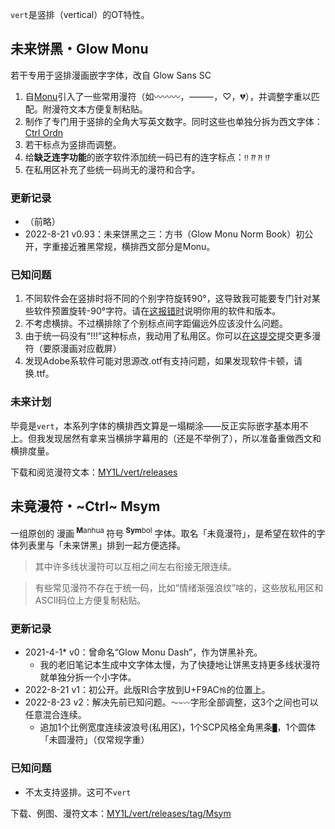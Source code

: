 `vert`是竖排（vertical）的OT特性。

## 未来饼黑・Glow Monu
若干专用于竖排漫画嵌字字体，改自 Glow Sans SC

1. 自[Monu](https://github.com/MY1L/QuQi/releases)引入了一些常用漫符（如〰〰〰，⸻，♡，💔️），并调整字重以匹配。附漫符文本方便复制粘贴。
2. 制作了专门用于竖排的全角大写英文数字。同时这些也单独分拆为西文字体：[Ctrl Ordn](https://github.com/MY1L/Ctrl#ordn)
3. 若干标点为竖排而调整。
4. 给**缺乏连字功能**的嵌字软件添加统一码已有的连字标点：`‼` `⁇` `⁈` `⁉`
5. 在私用区补充了些统一码尚无的漫符和合字。

### 更新记录
- （前略）
- 2022-8-21 v0.93：未来饼黑之三：方书（Glow Monu Norm Book）初公开，字重接近雅黑常规，横排西文部分是Monu。

### 已知问题
1. 不同软件会在竖排时将不同的个别字符旋转90°，这导致我可能要专门针对某些软件预置旋转-90°字符。请在[这报错时](https://github.com/MY1L/vert/issues)说明你用的软件和版本。
2. 不考虑横排。不过横排除了个别标点间字距偏远外应该没什么问题。
3. 由于统一码没有“!!!”这种标点，我动用了私用区。你可以[在这提交](https://github.com/MY1L/vert/issues)提交更多漫符（要原漫画对应截屏）
4. 发现Adobe系软件可能对思源改.otf有支持问题，如果发现软件卡顿，请换.ttf。

### 未来计划
毕竟是`vert`，本系列字体的横排西文算是一塌糊涂——反正实际嵌字基本用不上。但我发现居然有拿来当横排字幕用的（还是不举例了），所以准备重做西文和横排度量。

下载和阅览漫符文本：[MY1L/vert/releases](https://github.com/MY1L/vert/releases)

## 未竟漫符・~Ctrl~ Msym
一组原创的 漫画<sup> **M**anhua </sup>符号<sup> **Sym**bol</sup> 字体。取名「未竟漫符」，是希望在软件的字体列表里与「未来饼黑」排到一起方便选择。
>其中许多线状漫符可以互相之间左右衔接无限连续。

>有些常见漫符不存在于统一码，比如“情绪渐强浪纹”啥的，这些放私用区和ASCII码位上方便复制粘贴。

### 更新记录
- 2021-4-1* v0：曾命名“Glow Monu Dash”，作为饼黑补充。
  - 我的老旧笔记本生成中文字体太慢，为了快捷地让饼黑支持更多线状漫符就单独分拆一个小字体。
- 2022-8-21 v1：初公开。此版RI合字放到U+F9AC`怜`的位置上。
- 2022-8-23 v2：解决先前已知问题。`～~〰`字形全部调整，这3个之间也可以任意混合连续。
  - 追加1个比例宽度连续波浪号(私用区)，1个SCP风格全角黑条`█`，1个圆体「未圆漫符」（仅常规字重）

### 已知问题
- 不太支持竖排。这可不`vert`

下载、例图、漫符文本：[MY1L/vert/releases/tag/Msym](https://github.com/MY1L/vert/releases/tag/Msym)
